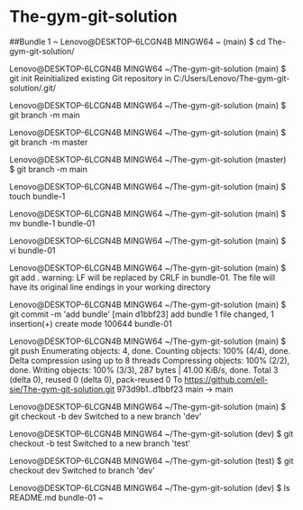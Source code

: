 # The-gym-git-solution
##Bundle 1
~
Lenovo@DESKTOP-6LCGN4B MINGW64 ~ (main)
$ cd The-gym-git-solution/

Lenovo@DESKTOP-6LCGN4B MINGW64 ~/The-gym-git-solution (main)
$ git init
Reinitialized existing Git repository in C:/Users/Lenovo/The-gym-git-solution/.git/

Lenovo@DESKTOP-6LCGN4B MINGW64 ~/The-gym-git-solution (main)
$ git branch -m main

Lenovo@DESKTOP-6LCGN4B MINGW64 ~/The-gym-git-solution (main)
$ git branch -m master

Lenovo@DESKTOP-6LCGN4B MINGW64 ~/The-gym-git-solution (master)
$ git branch -m main

Lenovo@DESKTOP-6LCGN4B MINGW64 ~/The-gym-git-solution (main)
$ touch bundle-1

Lenovo@DESKTOP-6LCGN4B MINGW64 ~/The-gym-git-solution (main)
$ mv bundle-1 bundle-01

Lenovo@DESKTOP-6LCGN4B MINGW64 ~/The-gym-git-solution (main)
$ vi bundle-01

Lenovo@DESKTOP-6LCGN4B MINGW64 ~/The-gym-git-solution (main)
$ git add .
warning: LF will be replaced by CRLF in bundle-01.
The file will have its original line endings in your working directory

Lenovo@DESKTOP-6LCGN4B MINGW64 ~/The-gym-git-solution (main)
$ git commit -m 'add bundle'
[main d1bbf23] add bundle
 1 file changed, 1 insertion(+)
 create mode 100644 bundle-01
 
Lenovo@DESKTOP-6LCGN4B MINGW64 ~/The-gym-git-solution (main)
$ git push
Enumerating objects: 4, done.
Counting objects: 100% (4/4), done.
Delta compression using up to 8 threads
Compressing objects: 100% (2/2), done.
Writing objects: 100% (3/3), 287 bytes | 41.00 KiB/s, done.
Total 3 (delta 0), reused 0 (delta 0), pack-reused 0
To https://github.com/ell-sie/The-gym-git-solution.git
   973d9b1..d1bbf23  main -> main

Lenovo@DESKTOP-6LCGN4B MINGW64 ~/The-gym-git-solution (main)
$ git checkout -b dev
Switched to a new branch 'dev'

Lenovo@DESKTOP-6LCGN4B MINGW64 ~/The-gym-git-solution (dev)
$ git checkout -b test
Switched to a new branch 'test'

Lenovo@DESKTOP-6LCGN4B MINGW64 ~/The-gym-git-solution (test)
$ git checkout dev
Switched to branch 'dev'

Lenovo@DESKTOP-6LCGN4B MINGW64 ~/The-gym-git-solution (dev)
$ ls
README.md  bundle-01
~
